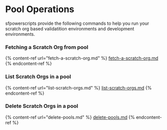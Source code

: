 # Pool Operations

sfpowerscripts provide the following commands to help you run your scratch org based validatition environments and development environments.

### Fetching a Scratch Org from pool

{% content-ref url="fetch-a-scratch-org.md" %}
[fetch-a-scratch-org.md](fetch-a-scratch-org.md)
{% endcontent-ref %}

### List Scratch Orgs in a pool

{% content-ref url="list-scratch-orgs.md" %}
[list-scratch-orgs.md](list-scratch-orgs.md)
{% endcontent-ref %}

### Delete Scratch Orgs in a pool

{% content-ref url="delete-pools.md" %}
[delete-pools.md](delete-pools.md)
{% endcontent-ref %}

